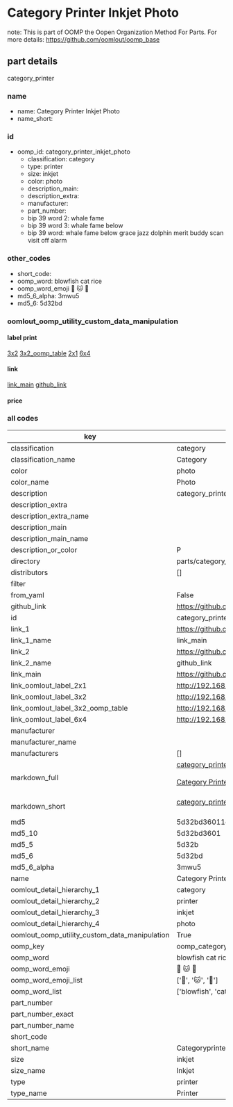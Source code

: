 # Category Printer Inkjet Photo  

note: This is part of OOMP the Oopen Organization Method For Parts. For more details: https://github.com/oomlout/oomp_base

##  part details



category_printer

### name
* name: Category Printer Inkjet Photo
* name_short: 
### id
* oomp_id: category_printer_inkjet_photo
  * classification: category
  * type: printer
  * size: inkjet
  * color: photo
  * description_main: 
  * description_extra: 
  * manufacturer: 
  * part_number: 
  * bip 39 word 2: whale fame
  * bip 39 word 3: whale fame below
  * bip 39 word: whale fame below grace jazz dolphin merit buddy scan visit off alarm

### other_codes
* short_code: 
* oomp_word: blowfish cat rice
* oomp_word_emoji :blowfish: :cat: :rice:
* md5_6_alpha: 3mwu5
* md5_6: 5d32bd






### oomlout_oomp_utility_custom_data_manipulation
#### label print
[3x2](http://192.168.1.245:1112/?label=oomp%203mwu5)
[3x2_oomp_table](http://192.168.1.107:1112/?label=oomp%203mwu5)
[2x1](http://192.168.1.242:1112/?label=oomp%203mwu5)
[6x4](http://192.168.1.55:1112/?label=oomp%203mwu5)    

#### link

[link_main](https://github.com/oomlout/oomlout_oomp_current_version_messy/tree/main/parts/category_printer_inkjet_photo) [github_link](https://github.com/oomlout/oomlout_oomp_part_src/tree/main/parts/category_printer_inkjet_photo)                             

#### price







### all codes 
| key | value |  
| --- | --- |  
| classification | category |  
| classification_name | Category |  
| color | photo |  
| color_name | Photo |  
| description | category_printer |  
| description_extra |  |  
| description_extra_name |  |  
| description_main |  |  
| description_main_name |  |  
| description_or_color | P  |  
| directory | parts/category_printer_inkjet_photo |  
| distributors | [] |  
| filter |  |  
| from_yaml | False |  
| github_link | https://github.com/oomlout/oomlout_oomp_part_src/tree/main/parts/category_printer_inkjet_photo |  
| id | category_printer_inkjet_photo |  
| link_1 | https://github.com/oomlout/oomlout_oomp_current_version_messy/tree/main/parts/category_printer_inkjet_photo |  
| link_1_name | link_main |  
| link_2 | https://github.com/oomlout/oomlout_oomp_part_src/tree/main/parts/category_printer_inkjet_photo |  
| link_2_name | github_link |  
| link_main | https://github.com/oomlout/oomlout_oomp_current_version_messy/tree/main/parts/category_printer_inkjet_photo |  
| link_oomlout_label_2x1 | http://192.168.1.242:1112/?label=oomp%203mwu5 |  
| link_oomlout_label_3x2 | http://192.168.1.245:1112/?label=oomp%203mwu5 |  
| link_oomlout_label_3x2_oomp_table | http://192.168.1.107:1112/?label=oomp%203mwu5 |  
| link_oomlout_label_6x4 | http://192.168.1.55:1112/?label=oomp%203mwu5 |  
| manufacturer |  |  
| manufacturer_name |  |  
| manufacturers | [] |  
| markdown_full | [category_printer_inkjet_photo](https://github.com/oomlout/oomlout_oomp_current_version_messy/tree/main/parts/category_printer_inkjet_photo)<br>[](https://github.com/oomlout/oomlout_oomp_current_version_messy/tree/main/parts/category_printer_inkjet_photo)<br>[Category Printer Inkjet Photo](https://github.com/oomlout/oomlout_oomp_current_version_messy/tree/main/parts/category_printer_inkjet_photo)<br><br> |  
| markdown_short | [category_printer_inkjet_photo](https://github.com/oomlout/oomlout_oomp_current_version_messy/tree/main/parts/category_printer_inkjet_photo)<br><br> |  
| md5 | 5d32bd36011d7171033bb65629949fcd |  
| md5_10 | 5d32bd3601 |  
| md5_5 | 5d32b |  
| md5_6 | 5d32bd |  
| md5_6_alpha | 3mwu5 |  
| name | Category Printer Inkjet Photo |  
| oomlout_detail_hierarchy_1 | category |  
| oomlout_detail_hierarchy_2 | printer |  
| oomlout_detail_hierarchy_3 | inkjet |  
| oomlout_detail_hierarchy_4 | photo |  
| oomlout_oomp_utility_custom_data_manipulation | True |  
| oomp_key | oomp_category_printer_inkjet_photo |  
| oomp_word | blowfish cat rice |  
| oomp_word_emoji | :blowfish: :cat: :rice: |  
| oomp_word_emoji_list | [':blowfish:', ':cat:', ':rice:'] |  
| oomp_word_list | ['blowfish', 'cat', 'rice'] |  
| part_number |  |  
| part_number_exact |  |  
| part_number_name |  |  
| short_code |  |  
| short_name | Categoryprinter |  
| size | inkjet |  
| size_name | Inkjet |  
| type | printer |  
| type_name | Printer |  
